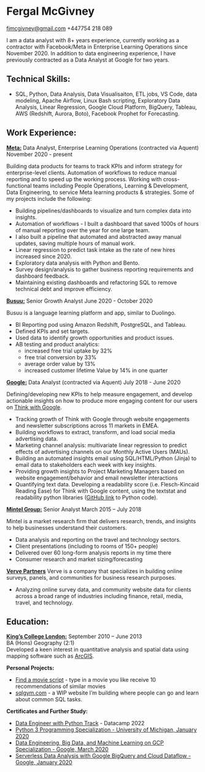 # Fergal McGivney
<fjmcgivney@gmail.com>
+447754 218 089

I am a data analyst with 8+ years experience, currently working as a contractor with Facebook/Meta in Enterprise Learning Operations since November 2020. In addition to data engineering experience, I have previously contracted as a Data Analyst at Google for two years. 

## Technical Skills:

- SQL, Python, Data Analysis, Data Visualisaiton, ETL jobs, VS Code, data modeling, Apache Airflow, Linux Bash scripting, Exploratory Data Analysis, Linear Regression, Google Cloud Platform, BigQuery, Tableau, AWS (Redshift, Aurora, Boto), Facebook Prophet for Forecasting. 

## Work Experience: 

[**Meta:**](https://about.facebook.com/)
Data Analyst, Enterprise Learning Operations (contracted via Aquent) November 2020 - present

Building data products for teams to track KPIs and inform strategy for enterprise-level clients. Automation of workflows to reduce manual reporting and to speed up the working process. Working with cross-functional teams including People Operations, Learning & Development, Data Engineering, to service Meta learning products & strategies. Some of my projects include the following:

- Building pipelines/dashboards to visualize and turn complex data into insights. 
- Automation of workflows - I built a dashboard that saved 1000s of hours of manual reporting over the year for one large team. 
- I also built a pipeline that automated and abstracted away manual updates, saving multiple hours of manual work.
- Linear regression to predict task intake as the rate of new hires increased since 2020. 
- Exploratory data analysis with Python and Bento.
- Survey design/analysis to gather business reporting requirements and dashboard feedback. 
- Maintaining existing dashboards and refactoring SQL to remove technical debt and improve efficiency. 

[**Busuu:**](https://www.busuu.com/)
Senior Growth Analyst June 2020 - October 2020

Busuu is a language learning platform and app, similar to Duolingo.
- BI Reporting pod using Amazon Redshift, PostgreSQL, and Tableau. 
- Defined KPIs and set targets. 
- Used data to identify growth opportunities and product issues. 
- AB testing and product analytics: 
  - increased free trial uptake by 32%
  - free trial conversion by 33%
  - average order value by 13% 
  - increased customer lifetime Value by 14% in one quarter

[**Google:**](https://about.google/) 
Data Analyst (contracted via Aquent) July 2018 - June 2020

Defining/developing new KPIs to help measure engagement, and develop actionable insights on how to produce more engaging content for our users on [Think with Google](https://www.thinkwithgoogle.com/).

- Tracking growth of Think with Google through website engagements and newsletter subscriptions across 11 markets in EMEA.
- Building workflows to extract, transform, and load social media advertising data. 
- Marketing channel analysis: multivariate linear regression to predict effects of advertising channels on our Monthly Active Users (MAUs). 
- Building an automated insights email using SQL/HTML/Python (Jinja) to email data to stakeholders each week with key insights.
- Providing growth insights to Project Marketing Managers based on website engagement/behavior and email newsletter interactions
- Quantifying text data. Developing a readability score (i.e. Flesch-Kincaid Reading Ease) for Think with Google content, using the textstat and readability python libraries ([GitHub link](https://www.google.com/url?q=https://github.com/fergmack/prod_readability/blob/master/text_ratings.py&sa=D&source=docs&ust=1655729140375256&usg=AOvVaw3r2rwLhp82qw8341KawDbs) to Python code). 

[**Mintel Group:**](https://www.mintel.com/about-mintel)
Senior Analyst March 2015 – July 2018

Mintel is a market research firm that delivers research, trends, and insights to help businesses understand their customers.

- Data analysis and reporting on the travel and technology sectors.
- Client presentations (including to rooms of 150+ people)
- Delivered over 60 long-form analysis reports in my time there
- Consumer research and market sizing/forecasting


[**Verve Partners**](https://www.addverve.com/)
Verve is a company that specializes in building online surveys, panels, and communities for business research purposes.

- Analyzing online survey data, and community website data for clients across a broad range of industries including finance, retail, media, travel, and technology.

## Education:
[**King’s College London:**](https://www.kcl.ac.uk/about) September 2010 – June 2013 <br>
BA (Hons) Geography (2:1)
<br>
Developed a keen interest in quantitative analysis and spatial data using mapping software such as [ArcGIS](https://www.esri.com/en-us/arcgis/products/arcgis-online/capabilities/analyze-data).

**Personal Projects:**
- [Find a movie script](https://replit.com/@fergmack/Find-a-movie-to-watch#main.pya%20Engineer%20with%20Python%20Track%20-%20Datacamp%202022) - type in a movie you like receive 10 recommendations of similar movies
- [sqlgym.com](sqlgm.com) - a WIP website I’m building where people can go and learn about common SQL tasks.

**Certificates and Further Study:**
- [Data Engineer with Python Track](https://www.google.com/url?q=https://www.datacamp.com/statement-of-accomplishment/track/f5dae186c0bb780b5c5e9e470e085cf279b21510&sa=D&source=docs&ust=1655729606653559&usg=AOvVaw0wGMoLeeU_E2iG6amN7g75) - Datacamp 2022
- [Python 3 Programming Specialization - University of Michigan, January 2020](https://www.google.com/url?q=https://www.coursera.org/account/accomplishments/specialization/Q3BGK3TCSYVA&sa=D&source=docs&ust=1655729669270031&usg=AOvVaw03QIMjnicF9EyQY0OEnQpv)
- [Data Engineering, Big Data, and Machine Learning on GCP Specialization - Google, March 2020](https://www.coursera.org/account/accomplishments/specialization/6CE85UUQKTV3?utm_medium=certificate&utm_source=link&utm_campaign=copybutton_certificate)
- [Serverless Data Analysis with Google BigQuery and Cloud Dataflow - Google, January 2020](https://www.coursera.org/account/accomplishments/verify/CFAAXA4PXM3W)

